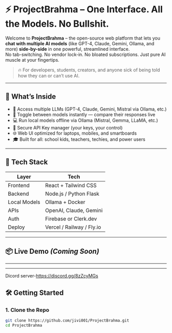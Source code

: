 # ⚡️ ProjectBrahma – One Interface. All the Models. No Bullshit.

Welcome to **ProjectBrahma** – the open-source web platform that lets you **chat with multiple AI models** (like GPT-4, Claude, Gemini, Ollama, and more) **side-by-side** in one powerful, streamlined interface.  
No tab-switching. No vendor lock-in. No bloated subscriptions. Just pure AI muscle at your fingertips.

> 🔥 For developers, students, creators, and anyone sick of being told how they can or can’t use AI.

---

## 🚀 What’s Inside

- 🧠 Access multiple LLMs (GPT-4, Claude, Gemini, Mistral via Ollama, etc.)
- 🔄 Toggle between models instantly — compare their responses live
- 💻 Run local models offline via Ollama (Mistral, Gemma, LLaMA, etc.)
- 🔐 Secure API Key manager (your keys, your control)
- 🌐 Web UI optimized for laptops, mobiles, and smartboards
- 🎓 Built for all: school kids, teachers, techies, and power users

---

## 🧱 Tech Stack

| Layer        | Tech                    |
|-------------|-------------------------|
| Frontend     | React + Tailwind CSS   |
| Backend      | Node.js / Python Flask |
| Local Models | Ollama + Docker        |
| APIs         | OpenAI, Claude, Gemini |
| Auth         | Firebase or Clerk.dev  |
| Deploy       | Vercel / Railway / Fly.io |

---

## 📦 Live Demo *(Coming Soon)*  
****

---
Dicord server-https://discord.gg/8zZcyMGs

## 🛠️ Getting Started

### 1. Clone the Repo
```bash
git clone https://github.com/jivi001/ProjectBrahma.git
cd ProjectBrahma
